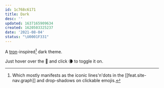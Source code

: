 ```yaml
---
id: 1c768c6171
title: Dark
desc: ''
updated: 1637165909634
created: 1620503325237
date: '2021-08-04'
status: "\U0001F331"
---
```


A [tron](https://www.google.com/search?q=tron+style&tbm=isch&ved=2ahUKEwiNlMq77brwAhVRRlMKHZ5_DYcQ2-cCegQIABAA&oq=tron+style&gs_lcp=CgNpbWcQAzICCAAyAggAMgIIADICCAAyAggAMgIIADICCAAyAggAMgIIADICCAA6BwgAELEDEEM6BAgAEENQsL1rWJbKa2Cjy2toAHAAeACAAasBiAH9BJIBAzQuMpgBAKABAaoBC2d3cy13aXotaW1nwAEB&sclient=img&ei=ReuWYM3dE9GMzQKe_7W4CA&bih=1005&biw=1920)-inspired[^graph] dark theme.

Just hover over the 🌈 and click 🌘 to toggle it on.


[^graph]: Which mostly manifests as the iconic lines'n'dots in the [[feat.site-nav.graph]] and drop-shadows on clickable emojis.
